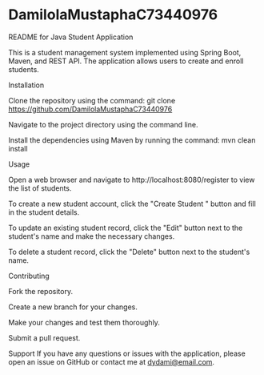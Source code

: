 # DamilolaMustaphaC73440976

README for Java Student Application

This is a student management system implemented using Spring Boot, Maven, and REST API. The application allows users to create and enroll students.

Installation

Clone the repository using the command:
git clone https://github.com/DamilolaMustaphaC73440976


Navigate to the project directory using the command line.

Install the dependencies using Maven by running the command:
mvn clean install

Usage

Open a web browser and navigate to http://localhost:8080/register to view the list of students.

To create a new student account, click the "Create Student " button and fill in the student details.

To update an existing student record, click the "Edit" button next to the student's name and make the necessary changes.

To delete a student record, click the "Delete" button next to the student's name.

Contributing

Fork the repository.

Create a new branch for your changes.

Make your changes and test them thoroughly.

Submit a pull request.

Support
If you have any questions or issues with the application, please open an issue on GitHub or contact me at dydami@email.com.

